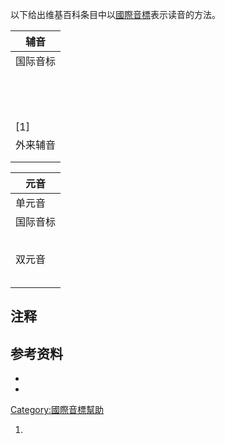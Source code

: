 以下给出维基百科条目中以[國際音標](../Page/國際音標.md "wikilink")表示读音的方法。

| 辅音               |
| ---------------- |
| 国际音标             |
| <big></big>      |
| <big></big>      |
| <big></big>      |
| <big></big>      |
| <big></big>      |
| <big></big>      |
| <big></big>      |
| <big></big>      |
| <big></big>      |
| <big></big>      |
| <big></big>      |
| <big></big>      |
| <big></big>      |
| <big></big>\[1\] |
| 外来辅音             |
| <big></big>      |
| <big></big>      |

| 元音          |
| ----------- |
| 单元音         |
| 国际音标        |
| <big></big> |
| <big></big> |
| <big></big> |
| <big></big> |
| <big></big> |
| 双元音         |
| <big></big> |
| <big></big> |
| <big></big> |
| <big></big> |
| <big></big> |

## 注释

<references group="注" />

## 参考资料

  -
  -
[Category:國際音標幫助](https://zh.wikipedia.org/wiki/Category:國際音標幫助 "wikilink")

1.